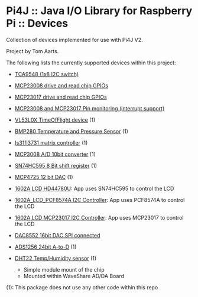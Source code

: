 Pi4J :: Java I/O Library for Raspberry Pi :: Devices
====================================================

Collection of devices implemented for use with Pi4J V2.

Project by Tom Aarts.

The following lists the currently supported devices within this project:

* [TCA9548 (1x8 I2C switch)](src/main/java/com/pi4j/devices/tca9548/README.md)
* [MCP23008 drive and read chip GPIOs](src/main/java/com/pi4j/devices/mcp23008/README.md)
* [MCP23017 drive and read chip GPIOs](src/main/java/com/pi4j/devices/mcp23017/README.md)
* [MCP23008 and MCP23017 Pin monitoring (interrupt support)](src/main/java/com/pi4j/devices/mcp23xxxApplication/README.md)
* [VL53L0X TimeOfFlight device](src/main/java/com/pi4j/devices/vl53L0X/README.md) (1)
* [BMP280  Temperature and Pressure Sensor](src/main/java/com/pi4j/devices/bmp280/README.md) (1)
* [Is31fl3731 matrix controller](src/main/java/com/pi4j/devices/is31Fl37Matrix/README.md) (1)
* [MCP3008 A/D 10bit converter](src/main/java/com/pi4j/devices/mcp3008/README.md) (1)   
* [SN74HC595 8 Bit shift register](src/main/java/com/pi4j/devices/sn74hc595/README.md) (1)
* [MCP4725  12 bit DAC](src/main/java/com/pi4j/devices/mcp4725/README.md) (1)   
* [1602A LCD  HD44780U](src/main/java/com/pi4j/devices/hd44780u_lcd1602a/README.md): App uses SN74HC595 to control the LCD    
* [1602A_LCD_PCF8574A I2C  Controller](src/main/java/com/pi4j/devices/pcf8574a_lcd1602a/README.md): App uses PCF8574A to control the LCD   
* [1602A LCD  MCP23017 I2C  Controller](src/main/java/com/pi4j/devices/mcp23017_lcd1602a/README.md): App uses MCP23017 to control the LCD 
* [DAC8552  16bit DAC  SPI connected](src/main/java/com/pi4j/devices/dac8552/README.md)
* [ADS1256 24bit A-to-D](src/main/java/com/pi4j/devices/ads1256/README.md) (1)
* [DHT22 Temp/Humidity sensor](src/main/java/com/pi4j/devices/dht22/README.md) (1)

    * Simple module mount of the chip  
    * Mounted within WaveShare AD/DA Board  
 
(1): This package does not use any other code within this repo
